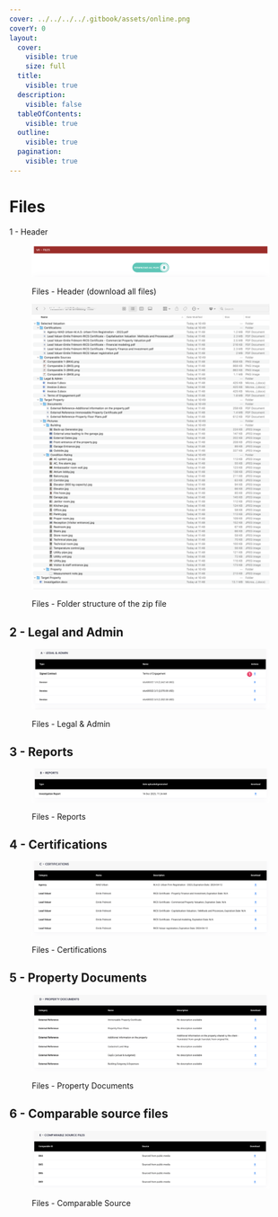 ```yaml
---
cover: ../../../../.gitbook/assets/online.png
coverY: 0
layout:
  cover:
    visible: true
    size: full
  title:
    visible: true
  description:
    visible: false
  tableOfContents:
    visible: true
  outline:
    visible: true
  pagination:
    visible: true
---
```


# Files

1 - Header

<figure><img src="../../../../.gitbook/assets/CleanShot 2024-06-02 at 10.48.14@2x.png" alt=""><figcaption><p>Files - Header (download all files)</p></figcaption></figure>

<figure><img src="../../../../.gitbook/assets/CleanShot 2024-06-02 at 10.50.09@2x.png" alt=""><figcaption><p>Files - Folder structure of the zip file</p></figcaption></figure>

## 2 - Legal and Admin

<figure><img src="../../../../.gitbook/assets/CleanShot 2024-06-02 at 10.52.27@2x.png" alt=""><figcaption><p>Files - Legal &#x26; Admin</p></figcaption></figure>





## 3 - Reports

<figure><img src="../../../../.gitbook/assets/CleanShot 2024-06-02 at 10.53.42@2x.png" alt=""><figcaption><p>Files - Reports</p></figcaption></figure>





## 4 - Certifications

<figure><img src="../../../../.gitbook/assets/CleanShot 2024-06-02 at 10.55.59@2x.png" alt=""><figcaption><p>Files - Certifications</p></figcaption></figure>





## 5 - Property Documents

<figure><img src="../../../../.gitbook/assets/CleanShot 2024-06-02 at 10.55.12@2x.png" alt=""><figcaption><p>Files - Property Documents</p></figcaption></figure>





## 6 - Comparable source files

<figure><img src="../../../../.gitbook/assets/CleanShot 2024-06-02 at 10.56.21@2x.png" alt=""><figcaption><p>Files - Comparable Source</p></figcaption></figure>

